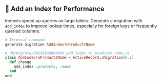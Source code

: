 ## 🧮 Add an Index for Performance

Indexes speed up queries on large tables. Generate a migration with `add_index` to improve lookup times, especially for foreign keys or frequently queried columns.

```ruby
# Terminal command
generate migration AddIndexToProductsName

# db/migrate/20230106060606_add_index_to_products_name.rb
class AddIndexToProductsName < ActiveRecord::Migration[6.1]
  def change
    add_index :products, :name
  end
end
```